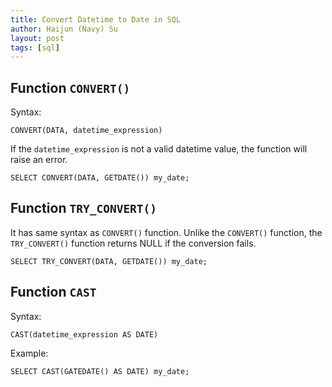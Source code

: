 ```yaml
---
title: Convert Datetime to Date in SQL
author: Haijun (Navy) Su
layout: post
tags: [sql]
---
```


## Function `CONVERT()`

Syntax:

```
CONVERT(DATA, datetime_expression)
```

If the `datetime_expression` is not a valid datetime value, the function will raise an error.

```
SELECT CONVERT(DATA, GETDATE()) my_date;
```

## Function `TRY_CONVERT()`

It has same syntax as `CONVERT()` function. Unlike the `CONVERT()` function, the `TRY_CONVERT()` function returns NULL if the conversion fails.

```
SELECT TRY_CONVERT(DATA, GETDATE()) my_date;
```

## Function `CAST`

Syntax:

```
CAST(datetime_expression AS DATE)
```

Example:

```
SELECT CAST(GATEDATE() AS DATE) my_date;
```

